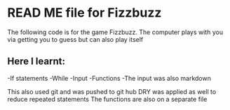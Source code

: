# READ ME file for Fizzbuzz
The following code is for the game Fizzbuzz. The computer plays with you via getting you to guess but can also play itself

## Here I learnt:
-If statements
-While
-Input
-Functions
-The input was also markdown

This also used git and was pushed to git hub
DRY was applied as well to reduce repeated statements
The functions are also on a separate file
